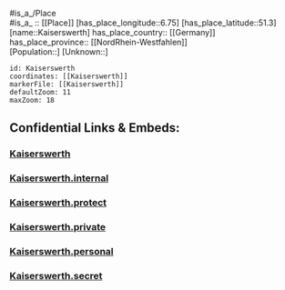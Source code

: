 ﻿---
location: [51.3,6.75] 
mapzoom: [7,12] 
mapmarker: city 
type: City
tags:
- geo/City


SpocWebEntityId: 31257
isDeleted: false
confidential: public

---
#is_a_/Place  
#is_a_ :: [[Place]] 
[has_place_longitude::6.75] 
[has_place_latitude::51.3] 
[name::Kaiserswerth] 
has_place_country:: [[Germany]]  
has_place_province:: [[NordRhein-Westfahlen]]  
[Population::] 
[Unknown::] 


```leaflet
id: Kaiserswerth
coordinates: [[Kaiserswerth]] 
markerFile: [[Kaiserswerth]] 
defaultZoom: 11 
maxZoom: 18
```


## Confidential Links & Embeds: 

### [Kaiserswerth](/_public/Earth/Continent/Europe/Europe~Central/Germany/Germany~West/Nord_Rhein-Westfalen/counties~NW/Düsseldorf/Kaiserswerth.md) 

### [Kaiserswerth.internal](/_internal/Earth/Continent/Europe/Europe~Central/Germany/Germany~West/Nord_Rhein-Westfalen/counties~NW/Düsseldorf/Kaiserswerth.internal.md) 

### [Kaiserswerth.protect](/_protect/Earth/Continent/Europe/Europe~Central/Germany/Germany~West/Nord_Rhein-Westfalen/counties~NW/Düsseldorf/Kaiserswerth.protect.md) 

### [Kaiserswerth.private](/_private/Earth/Continent/Europe/Europe~Central/Germany/Germany~West/Nord_Rhein-Westfalen/counties~NW/Düsseldorf/Kaiserswerth.private.md) 

### [Kaiserswerth.personal](/_personal/Earth/Continent/Europe/Europe~Central/Germany/Germany~West/Nord_Rhein-Westfalen/counties~NW/Düsseldorf/Kaiserswerth.personal.md) 

### [Kaiserswerth.secret](/_secret/Earth/Continent/Europe/Europe~Central/Germany/Germany~West/Nord_Rhein-Westfalen/counties~NW/Düsseldorf/Kaiserswerth.secret.md) 
